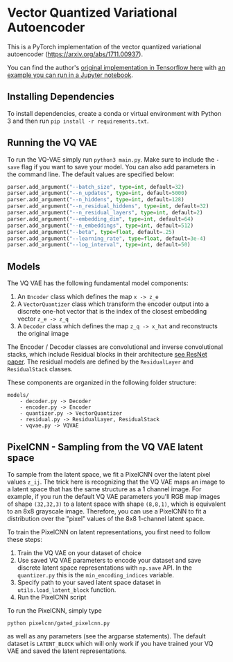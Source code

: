 # Vector Quantized Variational Autoencoder

This is a PyTorch implementation of the vector quantized variational autoencoder (https://arxiv.org/abs/1711.00937). 

You can find the author's [original implementation in Tensorflow here](https://github.com/deepmind/sonnet/blob/master/sonnet/python/modules/nets/vqvae.py) with [an example you can run in a Jupyter notebook](https://github.com/deepmind/sonnet/blob/master/sonnet/examples/vqvae_example.ipynb).

## Installing Dependencies

To install dependencies, create a conda or virtual environment with Python 3 and then run `pip install -r requirements.txt`. 

## Running the VQ VAE

To run the VQ-VAE simply run `python3 main.py`. Make sure to include the `-save` flag if you want to save your model. You can also add parameters in the command line. The default values are specified below:

```python
parser.add_argument("--batch_size", type=int, default=32)
parser.add_argument("--n_updates", type=int, default=5000)
parser.add_argument("--n_hiddens", type=int, default=128)
parser.add_argument("--n_residual_hiddens", type=int, default=32)
parser.add_argument("--n_residual_layers", type=int, default=2)
parser.add_argument("--embedding_dim", type=int, default=64)
parser.add_argument("--n_embeddings", type=int, default=512)
parser.add_argument("--beta", type=float, default=.25)
parser.add_argument("--learning_rate", type=float, default=3e-4)
parser.add_argument("--log_interval", type=int, default=50)
```

## Models

The VQ VAE has the following fundamental model components:

1. An `Encoder` class which defines the map `x -> z_e`
2. A `VectorQuantizer` class which transform the encoder output into a discrete one-hot vector that is the index of the closest embedding vector `z_e -> z_q`
3. A `Decoder` class which defines the map `z_q -> x_hat` and reconstructs the original image

The Encoder / Decoder classes are convolutional and inverse convolutional stacks, which include Residual blocks in their architecture [see ResNet paper](https://arxiv.org/abs/1512.03385). The residual models are defined by the `ResidualLayer` and `ResidualStack` classes.

These components are organized in the following folder structure:

```
models/
    - decoder.py -> Decoder
    - encoder.py -> Encoder
    - quantizer.py -> VectorQuantizer
    - residual.py -> ResidualLayer, ResidualStack
    - vqvae.py -> VQVAE
```

## PixelCNN - Sampling from the VQ VAE latent space 

To sample from the latent space, we fit a PixelCNN over the latent pixel values `z_ij`. The trick here is recognizing that the VQ VAE maps an image to a latent space that has the same structure as a 1 channel image. For example, if you run the default VQ VAE parameters you'll RGB map images of shape `(32,32,3)` to a latent space with shape `(8,8,1)`, which is equivalent to an 8x8 grayscale image. Therefore, you can use a PixelCNN to fit a distribution over the "pixel" values of the 8x8 1-channel latent space.

To train the PixelCNN on latent representations, you first need to follow these steps:

1. Train the VQ VAE on your dataset of choice
2. Use saved VQ VAE parameters to encode your dataset and save discrete latent space representations with `np.save` API. In the `quantizer.py` this is the `min_encoding_indices` variable. 
3. Specify path to your saved latent space dataset in `utils.load_latent_block` function.
4. Run the PixelCNN script

To run the PixelCNN, simply type 

`python pixelcnn/gated_pixelcnn.py`

as well as any parameters (see the argparse statements). The default dataset is `LATENT_BLOCK` which will only work if you have trained your VQ VAE and saved the latent representations.
